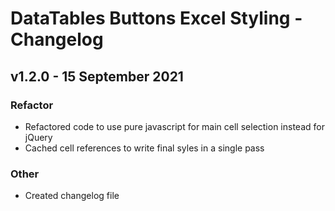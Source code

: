 # DataTables Buttons Excel Styling - Changelog
## v1.2.0 - 15 September 2021
### Refactor
* Refactored code to use pure javascript for main cell selection instead for jQuery
* Cached cell references to write final syles in a single pass

### Other
* Created changelog file